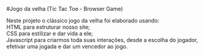 #Jogo da velha (Tic Tac Toe - Browser Game)<br>

Neste projeto o clássico jogo da velha foi elaborado usando:<br>
HTML para estruturar nosso site;<br>
CSS para estilizar e dar vida a ele;<br>
Javascript para criarmos toda suas interações, desde a escolha do jogador, efetivar uma jogada e dar um vencedor ao jogo.
